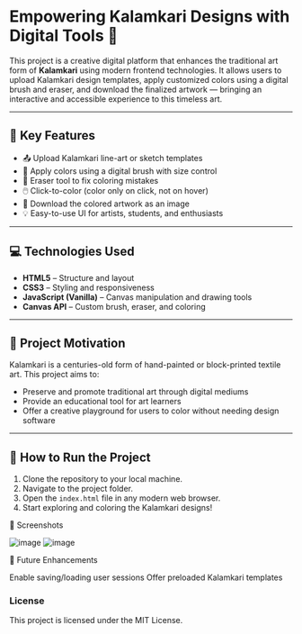 # Empowering Kalamkari Designs with Digital Tools 🎨

This project is a creative digital platform that enhances the traditional art form of **Kalamkari** using modern frontend technologies. It allows users to upload Kalamkari design templates, apply customized colors using a digital brush and eraser, and download the finalized artwork — bringing an interactive and accessible experience to this timeless art.

---

## 🌟 Key Features

- 📤 Upload Kalamkari line-art or sketch templates
- 🎨 Apply colors using a digital brush with size control
- 🧽 Eraser tool to fix coloring mistakes
- 🖱️ Click-to-color (color only on click, not on hover)
- 💾 Download the colored artwork as an image
- 💡 Easy-to-use UI for artists, students, and enthusiasts

---

## 💻 Technologies Used

- **HTML5** – Structure and layout
- **CSS3** – Styling and responsiveness
- **JavaScript (Vanilla)** – Canvas manipulation and drawing tools
- **Canvas API** – Custom brush, eraser, and coloring

---

## 🧠 Project Motivation

Kalamkari is a centuries-old form of hand-painted or block-printed textile art. This project aims to:

- Preserve and promote traditional art through digital mediums
- Provide an educational tool for art learners
- Offer a creative playground for users to color without needing design software

---
## 🚀 How to Run the Project

1. Clone the repository to your local machine.
2. Navigate to the project folder.
3. Open the `index.html` file in any modern web browser.
4. Start exploring and coloring the Kalamkari designs!

📸 Screenshots

![image](https://github.com/user-attachments/assets/adeaba81-a5d7-4278-b7cc-ebd47cf0f623)
![image](https://github.com/user-attachments/assets/dc955941-16ce-4a8b-9e1c-253c4b5bb7a6)

📍 Future Enhancements

Enable saving/loading user sessions
Offer preloaded Kalamkari templates

### License
This project is licensed under the MIT License.
